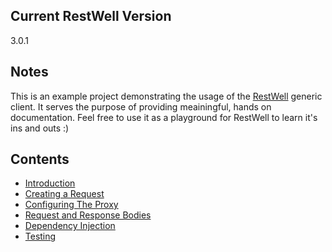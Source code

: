 ## Current RestWell Version
3.0.1

## Notes
This is an example project demonstrating the usage of the [RestWell](https://github.com/StephenMP/RestWell) generic client. It serves the purpose of providing meainingful, hands on documentation. Feel free to use it as a playground for RestWell to learn it's ins and outs :)

## Contents
* [Introduction](https://github.com/StephenMP/RestWell.Examples/tree/master/Introduction)
* [Creating a Request](https://github.com/StephenMP/RestWell.Examples/tree/master/CreatingARequest.cs)
* [Configuring The Proxy](https://github.com/StephenMP/RestWell.Examples/tree/master/ConfiguringTheProxy)
* [Request and Response Bodies](https://github.com/StephenMP/RestWell.Examples/tree/master/RequestAndResponseBodies)
* [Dependency Injection](https://github.com/StephenMP/RestWell.Examples/tree/master/DependencyInjection)
* [Testing](https://github.com/StephenMP/RestWell.Examples/tree/master/Testing)
